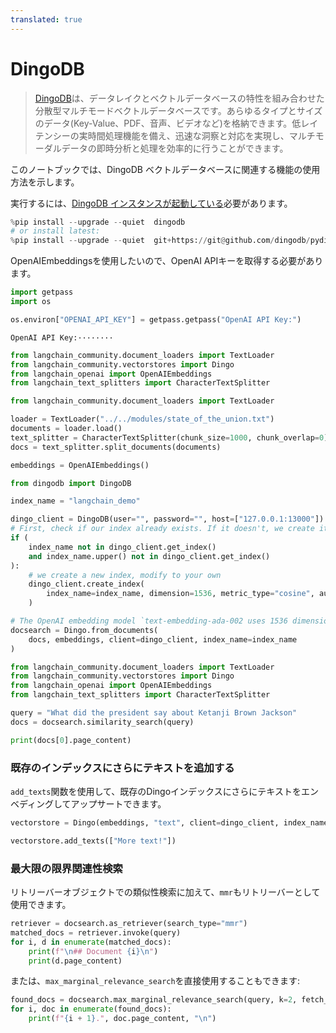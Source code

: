 ```yaml
---
translated: true
---
```


# DingoDB

>[DingoDB](https://dingodb.readthedocs.io/en/latest/)は、データレイクとベクトルデータベースの特性を組み合わせた分散型マルチモードベクトルデータベースです。あらゆるタイプとサイズのデータ(Key-Value、PDF、音声、ビデオなど)を格納できます。低レイテンシーの実時間処理機能を備え、迅速な洞察と対応を実現し、マルチモーダルデータの即時分析と処理を効率的に行うことができます。

このノートブックでは、DingoDB ベクトルデータベースに関連する機能の使用方法を示します。

実行するには、[DingoDB インスタンスが起動している](https://github.com/dingodb/dingo-deploy/blob/main/README.md)必要があります。

```python
%pip install --upgrade --quiet  dingodb
# or install latest:
%pip install --upgrade --quiet  git+https://git@github.com/dingodb/pydingo.git
```

OpenAIEmbeddingsを使用したいので、OpenAI APIキーを取得する必要があります。

```python
import getpass
import os

os.environ["OPENAI_API_KEY"] = getpass.getpass("OpenAI API Key:")
```

```output
OpenAI API Key:········
```

```python
from langchain_community.document_loaders import TextLoader
from langchain_community.vectorstores import Dingo
from langchain_openai import OpenAIEmbeddings
from langchain_text_splitters import CharacterTextSplitter
```

```python
from langchain_community.document_loaders import TextLoader

loader = TextLoader("../../modules/state_of_the_union.txt")
documents = loader.load()
text_splitter = CharacterTextSplitter(chunk_size=1000, chunk_overlap=0)
docs = text_splitter.split_documents(documents)

embeddings = OpenAIEmbeddings()
```

```python
from dingodb import DingoDB

index_name = "langchain_demo"

dingo_client = DingoDB(user="", password="", host=["127.0.0.1:13000"])
# First, check if our index already exists. If it doesn't, we create it
if (
    index_name not in dingo_client.get_index()
    and index_name.upper() not in dingo_client.get_index()
):
    # we create a new index, modify to your own
    dingo_client.create_index(
        index_name=index_name, dimension=1536, metric_type="cosine", auto_id=False
    )

# The OpenAI embedding model `text-embedding-ada-002 uses 1536 dimensions`
docsearch = Dingo.from_documents(
    docs, embeddings, client=dingo_client, index_name=index_name
)
```

```python
from langchain_community.document_loaders import TextLoader
from langchain_community.vectorstores import Dingo
from langchain_openai import OpenAIEmbeddings
from langchain_text_splitters import CharacterTextSplitter
```

```python
query = "What did the president say about Ketanji Brown Jackson"
docs = docsearch.similarity_search(query)
```

```python
print(docs[0].page_content)
```

### 既存のインデックスにさらにテキストを追加する

`add_texts`関数を使用して、既存のDingoインデックスにさらにテキストをエンベディングしてアップサートできます。

```python
vectorstore = Dingo(embeddings, "text", client=dingo_client, index_name=index_name)

vectorstore.add_texts(["More text!"])
```

### 最大限の限界関連性検索

リトリーバーオブジェクトでの類似性検索に加えて、`mmr`もリトリーバーとして使用できます。

```python
retriever = docsearch.as_retriever(search_type="mmr")
matched_docs = retriever.invoke(query)
for i, d in enumerate(matched_docs):
    print(f"\n## Document {i}\n")
    print(d.page_content)
```

または、`max_marginal_relevance_search`を直接使用することもできます:

```python
found_docs = docsearch.max_marginal_relevance_search(query, k=2, fetch_k=10)
for i, doc in enumerate(found_docs):
    print(f"{i + 1}.", doc.page_content, "\n")
```
